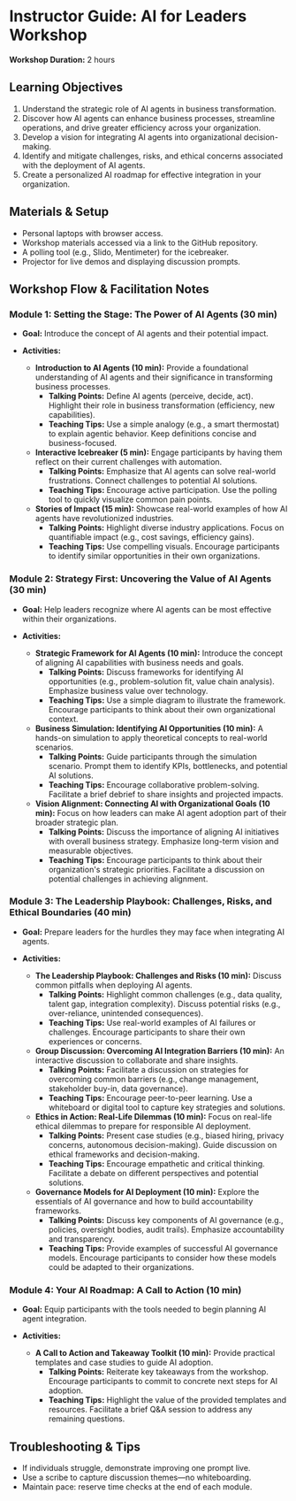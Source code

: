 # Instructor Guide: AI for Leaders Workshop

**Workshop Duration:** 2 hours

## Learning Objectives

1.  Understand the strategic role of AI agents in business transformation.
2.  Discover how AI agents can enhance business processes, streamline operations, and drive greater efficiency across your organization.
3.  Develop a vision for integrating AI agents into organizational decision-making.
4.  Identify and mitigate challenges, risks, and ethical concerns associated with the deployment of AI agents.
5.  Create a personalized AI roadmap for effective integration in your organization.

## Materials & Setup

*   Personal laptops with browser access.
*   Workshop materials accessed via a link to the GitHub repository.
*   A polling tool (e.g., Slido, Mentimeter) for the icebreaker.
*   Projector for live demos and displaying discussion prompts.

## Workshop Flow & Facilitation Notes

### Module 1: Setting the Stage: The Power of AI Agents (30 min)

*   **Goal:** Introduce the concept of AI agents and their potential impact.

*   **Activities:**
    *   **Introduction to AI Agents (10 min):** Provide a foundational understanding of AI agents and their significance in transforming business processes.
        *   **Talking Points:** Define AI agents (perceive, decide, act). Highlight their role in business transformation (efficiency, new capabilities).
        *   **Teaching Tips:** Use a simple analogy (e.g., a smart thermostat) to explain agentic behavior. Keep definitions concise and business-focused.
    *   **Interactive Icebreaker (5 min):** Engage participants by having them reflect on their current challenges with automation.
        *   **Talking Points:** Emphasize that AI agents can solve real-world frustrations. Connect challenges to potential AI solutions.
        *   **Teaching Tips:** Encourage active participation. Use the polling tool to quickly visualize common pain points.
    *   **Stories of Impact (15 min):** Showcase real-world examples of how AI agents have revolutionized industries.
        *   **Talking Points:** Highlight diverse industry applications. Focus on quantifiable impact (e.g., cost savings, efficiency gains).
        *   **Teaching Tips:** Use compelling visuals. Encourage participants to identify similar opportunities in their own organizations.

### Module 2: Strategy First: Uncovering the Value of AI Agents (30 min)

*   **Goal:** Help leaders recognize where AI agents can be most effective within their organizations.

*   **Activities:**
    *   **Strategic Framework for AI Agents (10 min):** Introduce the concept of aligning AI capabilities with business needs and goals.
        *   **Talking Points:** Discuss frameworks for identifying AI opportunities (e.g., problem-solution fit, value chain analysis). Emphasize business value over technology.
        *   **Teaching Tips:** Use a simple diagram to illustrate the framework. Encourage participants to think about their own organizational context.
    *   **Business Simulation: Identifying AI Opportunities (10 min):** A hands-on simulation to apply theoretical concepts to real-world scenarios.
        *   **Talking Points:** Guide participants through the simulation scenario. Prompt them to identify KPIs, bottlenecks, and potential AI solutions.
        *   **Teaching Tips:** Encourage collaborative problem-solving. Facilitate a brief debrief to share insights and projected impacts.
    *   **Vision Alignment: Connecting AI with Organizational Goals (10 min):** Focus on how leaders can make AI agent adoption part of their broader strategic plan.
        *   **Talking Points:** Discuss the importance of aligning AI initiatives with overall business strategy. Emphasize long-term vision and measurable objectives.
        *   **Teaching Tips:** Encourage participants to think about their organization's strategic priorities. Facilitate a discussion on potential challenges in achieving alignment.

### Module 3: The Leadership Playbook: Challenges, Risks, and Ethical Boundaries (40 min)

*   **Goal:** Prepare leaders for the hurdles they may face when integrating AI agents.

*   **Activities:**
    *   **The Leadership Playbook: Challenges and Risks (10 min):** Discuss common pitfalls when deploying AI agents.
        *   **Talking Points:** Highlight common challenges (e.g., data quality, talent gap, integration complexity). Discuss potential risks (e.g., over-reliance, unintended consequences).
        *   **Teaching Tips:** Use real-world examples of AI failures or challenges. Encourage participants to share their own experiences or concerns.
    *   **Group Discussion: Overcoming AI Integration Barriers (10 min):** An interactive discussion to collaborate and share insights.
        *   **Talking Points:** Facilitate a discussion on strategies for overcoming common barriers (e.g., change management, stakeholder buy-in, data governance).
        *   **Teaching Tips:** Encourage peer-to-peer learning. Use a whiteboard or digital tool to capture key strategies and solutions.
    *   **Ethics in Action: Real-Life Dilemmas (10 min):** Focus on real-life ethical dilemmas to prepare for responsible AI deployment.
        *   **Talking Points:** Present case studies (e.g., biased hiring, privacy concerns, autonomous decision-making). Guide discussion on ethical frameworks and decision-making.
        *   **Teaching Tips:** Encourage empathetic and critical thinking. Facilitate a debate on different perspectives and potential solutions.
    *   **Governance Models for AI Deployment (10 min):** Explore the essentials of AI governance and how to build accountability frameworks.
        *   **Talking Points:** Discuss key components of AI governance (e.g., policies, oversight bodies, audit trails). Emphasize accountability and transparency.
        *   **Teaching Tips:** Provide examples of successful AI governance models. Encourage participants to consider how these models could be adapted to their organizations.

### Module 4: Your AI Roadmap: A Call to Action (10 min)

*   **Goal:** Equip participants with the tools needed to begin planning AI agent integration.

*   **Activities:**
    *   **A Call to Action and Takeaway Toolkit (10 min):** Provide practical templates and case studies to guide AI adoption.
        *   **Talking Points:** Reiterate key takeaways from the workshop. Encourage participants to commit to concrete next steps for AI adoption.
        *   **Teaching Tips:** Highlight the value of the provided templates and resources. Facilitate a brief Q&A session to address any remaining questions.

## Troubleshooting & Tips

*   If individuals struggle, demonstrate improving one prompt live.
*   Use a scribe to capture discussion themes—no whiteboarding.
*   Maintain pace: reserve time checks at the end of each module.
